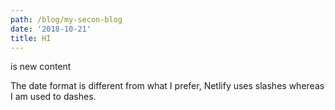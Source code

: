 ```yaml
---
path: /blog/my-secon-blog
date: '2018-10-21'
title: HI
---
```



is new content



The date format is different from what I prefer, Netlify uses slashes whereas I am used to dashes.
